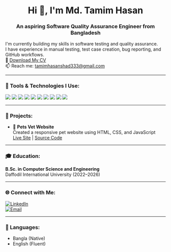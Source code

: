 <h1 align="center">Hi 👋, I'm Md. Tamim Hasan</h1>
<h3 align="center">An aspiring Software Quality Assurance Engineer from Bangladesh</h3>

I'm currently building my skills in software testing and quality assurance.  
I have experience in manual testing, test case creation, bug reporting, and GitHub workflows.  
📄 [Download My CV](https://github.com/Tamim-hasan12/Tamim-hasan12/blob/main/Tamim.hasan.pdf)  
📫 Reach me: tamimhasanshad333@gmail.com

---

### 🧰 Tools & Technologies I Use:
<p align="left">
  <img src="https://img.shields.io/badge/-Manual%20Testing-blue?style=flat"/>
  <img src="https://img.shields.io/badge/-Jira-0052CC?style=flat&logo=jira&logoColor=white"/>
  <img src="https://img.shields.io/badge/-Trello-0079BF?style=flat&logo=trello&logoColor=white"/>
  <img src="https://img.shields.io/badge/-Postman-FF6C37?style=flat&logo=postman&logoColor=white"/>
  <img src="https://img.shields.io/badge/-TestRail-009688?style=flat"/>
  <img src="https://img.shields.io/badge/-GitHub-181717?style=flat&logo=github&logoColor=white"/>
  <img src="https://img.shields.io/badge/-VSCode-007ACC?style=flat&logo=visual-studio-code&logoColor=white"/>
  <img src="https://img.shields.io/badge/-Selenium-43B02A?style=flat&logo=selenium&logoColor=white"/>
  <img src="https://img.shields.io/badge/-Java-007396?style=flat&logo=java&logoColor=white"/>
  <img src="https://img.shields.io/badge/-Python-3776AB?style=flat&logo=python&logoColor=white"/>
</p>

---

### 📌 Projects:
- 🐾 **Pets Vet Website**  
  Created a responsive pet website using HTML, CSS, and JavaScript  
  [Live Site](https://petsvet-frontend.vercel.app) | [Source Code](https://github.com/Tamim-hasan12/Manual-QA-Docs)

  
---

### 🎓 Education:
**B.Sc. in Computer Science and Engineering**  
Daffodil International University (2022–2026)

---

### 🌐 Connect with Me:
[![LinkedIn](https://img.shields.io/badge/-LinkedIn-blue?style=flat&logo=linkedin)](https://www.linkedin.com/in/tamim-hasan-00199625b/)  
[![Email](https://img.shields.io/badge/-Email-red?style=flat&logo=gmail)](mailto:tamimhasanshad333@gmail.com)

---

### 💬 Languages:
- Bangla (Native)  
- English (Fluent)
